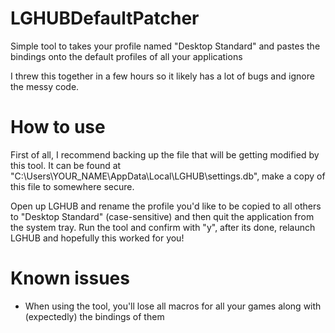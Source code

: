 # LGHUBDefaultPatcher
Simple tool to takes your profile named "Desktop Standard" and pastes the bindings onto the default profiles of all your applications

I threw this together in a few hours so it likely has a lot of bugs and ignore the messy code.

# How to use
First of all, I recommend backing up the file that will be getting modified by this tool. It can be found at "C:\Users\YOUR_NAME\AppData\Local\LGHUB\settings.db", make a copy of this file to somewhere secure.

Open up LGHUB and rename the profile you'd like to be copied to all others to "Desktop Standard" (case-sensitive) and then quit the application from the system tray. Run the tool and confirm with "y", after its done, relaunch LGHUB and hopefully this worked for you!

# Known issues
- When using the tool, you'll lose all macros for all your games along with (expectedly) the bindings of them
